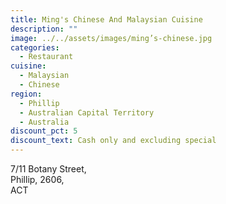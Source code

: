 ```yaml
---
title: Ming's Chinese And Malaysian Cuisine
description: ""
image: ../../assets/images/ming’s-chinese.jpg
categories:
  - Restaurant
cuisine:
  - Malaysian
  - Chinese
region:
  - Phillip
  - Australian Capital Territory
  - Australia
discount_pct: 5
discount_text: Cash only and excluding special
---
```

7/11 Botany Street,\
Phillip, 2606,\
ACT
